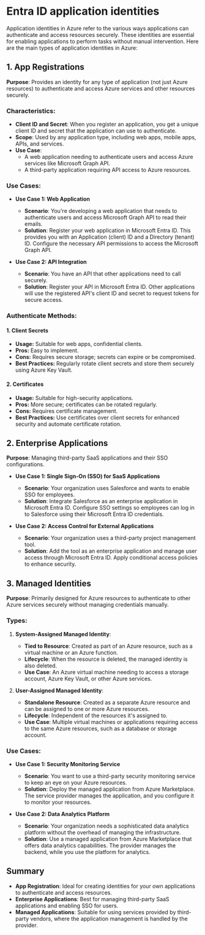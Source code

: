 # Entra ID application identities

Application identities in Azure refer to the various ways applications can authenticate and access resources securely. These identities are essential for enabling applications to perform tasks without manual intervention. Here are the main types of application identities in Azure:

## 1. App Registrations

**Purpose**: Provides an identity for any type of application (not just Azure resources) to authenticate and access Azure services and other resources securely.

### **Characteristics:**

- **Client ID and Secret**: When you register an application, you get a unique client ID and secret that the application can use to authenticate.
- **Scope**: Used by any application type, including web apps, mobile apps, APIs, and services.
- **Use Case**:
  - A web application needing to authenticate users and access Azure services like Microsoft Graph API.
  - A third-party application requiring API access to Azure resources.

### **Use Cases:**

- **Use Case 1: Web Application**

  - **Scenario**: You're developing a web application that needs to authenticate users and access Microsoft Graph API to read their emails.
  - **Solution**: Register your web application in Microsoft Entra ID. This provides you with an Application (client) ID and a Directory (tenant) ID. Configure the necessary API permissions to access the Microsoft Graph API.

- **Use Case 2: API Integration**
  - **Scenario**: You have an API that other applications need to call securely.
  - **Solution**: Register your API in Microsoft Entra ID. Other applications will use the registered API's client ID and secret to request tokens for secure access.

### **Authenticate Methods:**

#### 1. **Client Secrets**

- **Usage:** Suitable for web apps, confidential clients.
- **Pros:** Easy to implement.
- **Cons:** Requires secure storage; secrets can expire or be compromised.
- **Best Practices:** Regularly rotate client secrets and store them securely using Azure Key Vault.

#### 2. **Certificates**

- **Usage:** Suitable for high-security applications.
- **Pros:** More secure; certificates can be rotated regularly.
- **Cons:** Requires certificate management.
- **Best Practices:** Use certificates over client secrets for enhanced security and automate certificate rotation.

## 2. Enterprise Applications

**Purpose**: Managing third-party SaaS applications and their SSO configurations.

- **Use Case 1: Single Sign-On (SSO) for SaaS Applications**

  - **Scenario**: Your organization uses Salesforce and wants to enable SSO for employees.
  - **Solution**: Integrate Salesforce as an enterprise application in Microsoft Entra ID. Configure SSO settings so employees can log in to Salesforce using their Microsoft Entra ID credentials.

- **Use Case 2: Access Control for External Applications**
  - **Scenario**: Your organization uses a third-party project management tool.
  - **Solution**: Add the tool as an enterprise application and manage user access through Microsoft Entra ID. Apply conditional access policies to enhance security.

## 3. Managed Identities

**Purpose**: Primarily designed for Azure resources to authenticate to other Azure services securely without managing credentials manually.

### **Types:**

1. **System-Assigned Managed Identity**:

   - **Tied to Resource**: Created as part of an Azure resource, such as a virtual machine or an Azure function.
   - **Lifecycle**: When the resource is deleted, the managed identity is also deleted.
   - **Use Case**: An Azure virtual machine needing to access a storage account, Azure Key Vault, or other Azure services.

2. **User-Assigned Managed Identity**:
   - **Standalone Resource**: Created as a separate Azure resource and can be assigned to one or more Azure resources.
   - **Lifecycle**: Independent of the resources it's assigned to.
   - **Use Case**: Multiple virtual machines or applications requiring access to the same Azure resources, such as a database or storage account.

### **Use Cases:**

- **Use Case 1: Security Monitoring Service**

  - **Scenario**: You want to use a third-party security monitoring service to keep an eye on your Azure resources.
  - **Solution**: Deploy the managed application from Azure Marketplace. The service provider manages the application, and you configure it to monitor your resources.

- **Use Case 2: Data Analytics Platform**
  - **Scenario**: Your organization needs a sophisticated data analytics platform without the overhead of managing the infrastructure.
  - **Solution**: Use a managed application from Azure Marketplace that offers data analytics capabilities. The provider manages the backend, while you use the platform for analytics.

## Summary

- **App Registration**: Ideal for creating identities for your own applications to authenticate and access resources.
- **Enterprise Applications**: Best for managing third-party SaaS applications and enabling SSO for users.
- **Managed Applications**: Suitable for using services provided by third-party vendors, where the application management is handled by the provider.
